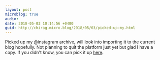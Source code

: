 ```yaml
---
layout: post
microblog: true
audio: 
date: 2018-05-03 10:14:56 +0400
guid: http://chirag.micro.blog/2018/05/03/picked-up-my.html
---
```

Picked up my @instagram archive, will look into importing it to the current blog hopefully. Not planning to quit the platform just yet but glad I have a copy. If you didn't know, you can pick it up [here](https://instagram.com/download/request). 
